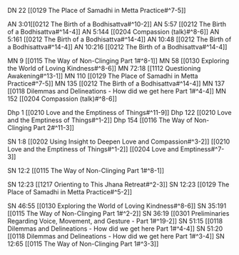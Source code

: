 
DN 22 [[0129 The Place of Samadhi in Metta Practice#^7-5]]

AN 3:01[[0212 The Birth of a Bodhisattva#^10-2]]
AN 5:57 [[0212 The Birth of a Bodhisattva#^14-4]]
AN 5:144 [[0204 Compassion (talk)#^8-6]]
AN 5:161 [[0212 The Birth of a Bodhisattva#^14-4]]
AN 10:48 [[0212 The Birth of a Bodhisattva#^14-4]]
AN 10:216 [[0212 The Birth of a Bodhisattva#^14-4]]

MN 9 [[0115 The Way of Non-Clinging Part 1#^8-1]]
MN 58 [[0130 Exploring the World of Loving Kindness#^8-6]]
MN 72:18 [[1112 Questioning Awakening#^13-1]]
MN 110 [[0129 The Place of Samadhi in Metta Practice#^7-5]]
MN 135 [[0212 The Birth of a Bodhisattva#^14-4]]
MN 137 [[0118 Dilemmas and Delineations - How did we get here Part 1#^4-4]]
MN 152 [[0204 Compassion (talk)#^8-6]]

Dhp 1 [[0210 Love and the Emptiness of Things#^11-9]]
Dhp 122 [[0210 Love and the Emptiness of Things#^1-2]]
Dhp 154 [[0116 The Way of Non-Clinging Part 2#^11-3]]

SN 1:8 
[[0202 Using Insight to Deepen Love and Compassion#^3-2]]
[[0210 Love and the Emptiness of Things#^1-2]]
[[0204 Love and Emptiness#^7-3]]

SN 12:2 [[0115 The Way of Non-Clinging Part 1#^8-1]]

SN 12:23  [[1217 Orienting to This Jhana Retreat#^2-3]]
SN 12:23 [[0129 The Place of Samadhi in Metta Practice#^5-2]]

SN 46:55 [[0130 Exploring the World of Loving Kindness#^8-6]]
SN 35:191 [[0115 The Way of Non-Clinging Part 1#^2-2]]
SN 36:19 [[0301 Preliminaries Regarding Voice, Movement, and Gesture - Part 1#^19-2]]
SN 51:15 [[0118 Dilemmas and Delineations - How did we get here Part 1#^4-4]]
SN 51:20 [[0118 Dilemmas and Delineations - How did we get here Part 1#^3-4]]
SN 12:65 [[0115 The Way of Non-Clinging Part 1#^3-3]]
